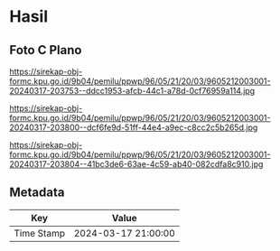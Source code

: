 # Hasil

## Foto C Plano

https://sirekap-obj-formc.kpu.go.id/9b04/pemilu/ppwp/96/05/21/20/03/9605212003001-20240317-203753--ddcc1953-afcb-44c1-a78d-0cf76959a114.jpg

https://sirekap-obj-formc.kpu.go.id/9b04/pemilu/ppwp/96/05/21/20/03/9605212003001-20240317-203800--dcf6fe9d-51ff-44e4-a9ec-c8cc2c5b265d.jpg

https://sirekap-obj-formc.kpu.go.id/9b04/pemilu/ppwp/96/05/21/20/03/9605212003001-20240317-203804--41bc3de6-63ae-4c59-ab40-082cdfa8c910.jpg


## Metadata

| Key        | Value               |
| ---------- | ------------------- |
| Time Stamp | 2024-03-17 21:00:00 |



